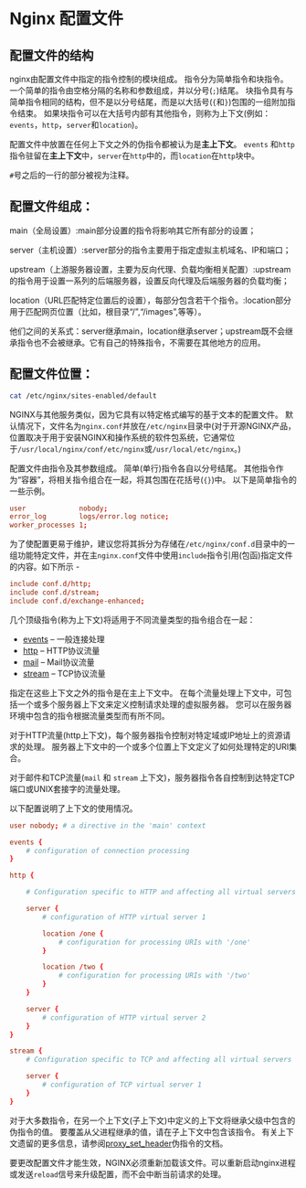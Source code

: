 # Nginx 配置文件

## 配置文件的结构

nginx由配置文件中指定的指令控制的模块组成。 指令分为简单指令和块指令。 一个简单的指令由空格分隔的名称和参数组成，并以分号(`;`)结尾。 块指令具有与简单指令相同的结构，但不是以分号结尾，而是以大括号(`{`和`}`)包围的一组附加指令结束。 如果块指令可以在大括号内部有其他指令，则称为上下文(例如：`events`，`http`，`server`和`location`)。

配置文件中放置在任何上下文之外的伪指令都被认为是**主上下文**。 `events` 和`http`指令驻留在**主上下文**中，`server`在`http`中的，而`location`在`http`块中。

`#`号之后的一行的部分被视为注释。

## 配置文件组成：

main（全局设置）:main部分设置的指令将影响其它所有部分的设置；

server（主机设置）:server部分的指令主要用于指定虚拟主机域名、IP和端口；

upstream（上游服务器设置，主要为反向代理、负载均衡相关配置）:upstream的指令用于设置一系列的后端服务器，设置反向代理及后端服务器的负载均衡；

location（URL匹配特定位置后的设置），每部分包含若干个指令。:location部分用于匹配网页位置（比如，根目录“/”,“/images”,等等）。

他们之间的关系式：server继承main，location继承server；upstream既不会继承指令也不会被继承。它有自己的特殊指令，不需要在其他地方的应用。

## 配置文件位置：

```bash
cat /etc/nginx/sites-enabled/default
```

NGINX与其他服务类似，因为它具有以特定格式编写的基于文本的配置文件。 默认情况下，文件名为`nginx.conf`并放在`/etc/nginx`目录中(对于开源NGINX产品，位置取决于用于安装NGINX和操作系统的软件包系统，它通常位于`/usr/local/nginx/conf/etc/nginx`或`/usr/local/etc/nginx`。)

配置文件由指令及其参数组成。 简单(单行)指令各自以分号结尾。 其他指令作为“容器”，将相关指令组合在一起，将其包围在花括号(`{}`)中。 以下是简单指令的一些示例。

```conf
user             nobody;
error_log        logs/error.log notice;
worker_processes 1;
```

为了使配置更易于维护，建议您将其拆分为存储在`/etc/nginx/conf.d`目录中的一组功能特定文件，并在主`nginx.conf`文件中使用`include`指令引用(包函)指定文件的内容。如下所示 -

```conf
include conf.d/http;
include conf.d/stream;
include conf.d/exchange-enhanced;
```

几个顶级指令(称为上下文)将适用于不同流量类型的指令组合在一起：

- [events](http://nginx.org/en/docs/ngx_core_module.html?&_ga=1.10035445.1509956953.1490042234#events) – 一般连接处理
- [http](http://nginx.org/en/docs/http/ngx_http_core_module.html?&_ga=1.10035445.1509956953.1490042234#http) – HTTP协议流量
- [mail](http://nginx.org/en/docs/mail/ngx_mail_core_module.html?&_ga=1.85614937.1509956953.1490042234#mail) – Mail协议流量
- [stream](http://nginx.org/en/docs/stream/ngx_stream_core_module.html?&_ga=1.85614937.1509956953.1490042234#stream) – TCP协议流量

指定在这些上下文之外的指令是在主上下文中。
在每个流量处理上下文中，可包括一个或多个服务器上下文来定义控制请求处理的虚拟服务器。 您可以在服务器环境中包含的指令根据流量类型而有所不同。

对于HTTP流量(http上下文)，每个服务器指令控制对特定域或IP地址上的资源请求的处理。 服务器上下文中的一个或多个位置上下文定义了如何处理特定的URI集合。

对于邮件和TCP流量(`mail` 和 `stream` 上下文)，服务器指令各自控制到达特定TCP端口或UNIX套接字的流量处理。

以下配置说明了上下文的使用情况。

```conf
user nobody; # a directive in the 'main' context

events {
    # configuration of connection processing
}

http {

    # Configuration specific to HTTP and affecting all virtual servers

    server {
        # configuration of HTTP virtual server 1

        location /one {
            # configuration for processing URIs with '/one'
        }

        location /two {
            # configuration for processing URIs with '/two'
        }
    }

    server {
        # configuration of HTTP virtual server 2
    }
}

stream {
    # Configuration specific to TCP and affecting all virtual servers

    server {
        # configuration of TCP virtual server 1 
    }
}
```

对于大多数指令，在另一个上下文(子上下文)中定义的上下文将继承父级中包含的伪指令的值。 要覆盖从父进程继承的值，请在子上下文中包含该指令。 有关上下文遗留的更多信息，请参阅[proxy_set_header](http://nginx.org/en/docs/http/ngx_http_proxy_module.html?&_ga=1.110839877.1509956953.1490042234#proxy_set_header)伪指令的文档。

要更改配置文件才能生效，NGINX必须重新加载该文件。可以重新启动nginx进程或发送`reload`信号来升级配置，而不会中断当前请求的处理。